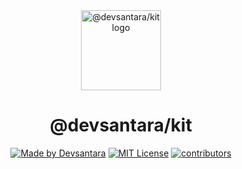 <div align="center">
  <picture>
    <source media="(prefers-color-scheme: dark)" srcset="https://assets.devsantara.com/kit/logo-dark.png">
    <img alt="@devsantara/kit logo" src="https://assets.devsantara.com/kit/logo-light.png" height="128">
  </picture>
  <h1>@devsantara/kit</h1>
  <a href="https://github.com/devsantara"><img alt="Made by Devsantara" src="https://img.shields.io/badge/MADE%20BY%20Devsantara-000000.svg?style=for-the-badge&labelColor=00000"></a>
  <a href="./LICENSE"><img alt="MIT License" src="https://img.shields.io/github/license/devsantara/kit?style=for-the-badge&labelColor=000000"></a>
  <a href="https://github.com/devsantara/kit/graphs/contributors"><img alt="contributors" src="https://img.shields.io/github/contributors/devsantara/kit?style=for-the-badge&labelColor=000000"></a>
</div>
